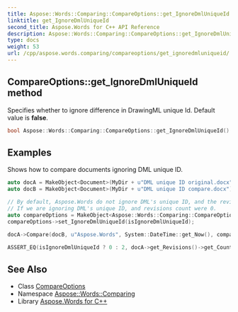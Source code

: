 ```yaml
---
title: Aspose::Words::Comparing::CompareOptions::get_IgnoreDmlUniqueId method
linktitle: get_IgnoreDmlUniqueId
second_title: Aspose.Words for C++ API Reference
description: Aspose::Words::Comparing::CompareOptions::get_IgnoreDmlUniqueId method. Specifies whether to ignore difference in DrawingML unique Id. Default value is false in C++.
type: docs
weight: 53
url: /cpp/aspose.words.comparing/compareoptions/get_ignoredmluniqueid/
---
```

## CompareOptions::get_IgnoreDmlUniqueId method


Specifies whether to ignore difference in DrawingML unique Id. Default value is **false**.

```cpp
bool Aspose::Words::Comparing::CompareOptions::get_IgnoreDmlUniqueId() const
```


## Examples



Shows how to compare documents ignoring DML unique ID. 
```cpp
auto docA = MakeObject<Document>(MyDir + u"DML unique ID original.docx");
auto docB = MakeObject<Document>(MyDir + u"DML unique ID compare.docx");

// By default, Aspose.Words do not ignore DML's unique ID, and the revisions count was 2.
// If we are ignoring DML's unique ID, and revisions count were 0.
auto compareOptions = MakeObject<Aspose::Words::Comparing::CompareOptions>();
compareOptions->set_IgnoreDmlUniqueId(isIgnoreDmlUniqueId);

docA->Compare(docB, u"Aspose.Words", System::DateTime::get_Now(), compareOptions);

ASSERT_EQ(isIgnoreDmlUniqueId ? 0 : 2, docA->get_Revisions()->get_Count());
```

## See Also

* Class [CompareOptions](../)
* Namespace [Aspose::Words::Comparing](../../)
* Library [Aspose.Words for C++](../../../)
